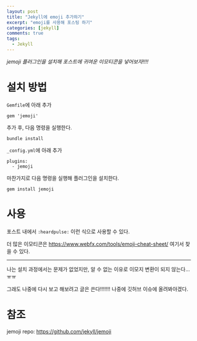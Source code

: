 ```yaml
---
layout: post
title: "Jekyll에 emoji 추가하기"
excerpt: "emoji를 사용해 포스팅 하기"
categories: [jekyll]
comments: true
tags:
  - Jekyll
---
```


*jemoji 플러그인을 설치해 포스트에 귀여운 이모티콘을 넣어보자!!!!*

# 설치 방법
`Gemfile`에 아래 추가
```
gem 'jemoji'
````
추가 후, 다음 명령을 실행한다. 
```
bundle install
```

`_config.yml`에 아래 추가
```
plugins:
  - jemoji
```
마찬가지로 다음 명령을 실행해 플러그인을 설치한다. 
```
gem install jemoji
```



# 사용

포스트 내에서 `:heardpulse:` 이런 식으로 사용할 수 있다.

더 많은 이모티콘은 https://www.webfx.com/tools/emoji-cheat-sheet/ 여기서 찾을 수 있다. 

---

나는 설치 과정에서는 문제가 없었지만,
알 수 없는 이유로 이모지 변환이 되지 않는다...ㅠㅠ

그래도 나중에 다시 보고 해보려고 글은 쓴다!!!!!!!
나중에 깃허브 이슈에 올려봐야겠다. 

# 참조
jemoji repo: <https://github.com/jekyll/jemoji>
